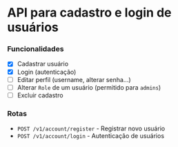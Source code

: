 # API para cadastro e login de usuários

### Funcionalidades

-[x] Cadastrar usuário
-[x] Login (autenticação)
-[ ] Editar perfil (username, alterar senha...)
-[ ] Alterar `Role` de um usuário (permitido para `admins`)
-[ ] Excluir cadastro

### Rotas

* `POST /v1/account/register` - Registrar novo usuário
* `POST /v1/account/login` - Autenticação de usuários
